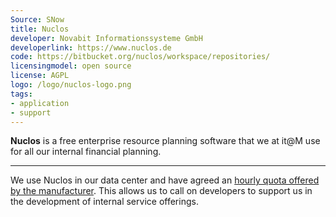 ```yaml
---
Source: SNow
title: Nuclos
developer: Novabit Informationssysteme GmbH
developerlink: https://www.nuclos.de
code: https://bitbucket.org/nuclos/workspace/repositories/
licensingmodel: open source
license: AGPL
logo: /logo/nuclos-logo.png
tags:
- application
- support
---
```


__Nuclos__ is a free enterprise resource planning software that we at it@M use for all our internal financial planning.

---

We use Nuclos in our data center and have agreed an [hourly quota offered by the manufacturer](https://www.nuclos.de/support/).
This allows us to call on developers to support us in the development of internal service offerings.
